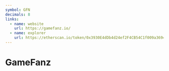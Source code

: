 ```yaml
---
symbol: GFN
decimals: 8
links:
  - name: website
    url: https://gamefanz.io/
  - name: explorer
    url: https://etherscan.io/token/0x3930E4dDb4d24ef2F4CB54C1f009a3694b708428
---
```


# GameFanz

